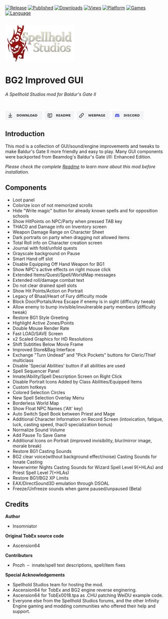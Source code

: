 [![Release](https://img.shields.io/github/v/release/Spellhold-Studios/BG2-Improved-GUI?include_prereleases&color=%2392403a)](https://github.com/Spellhold-Studios/BG2-Improved-GUI/releases/latest)
[![Published](https://img.shields.io/github/release-date/Spellhold-Studios/BG2-Improved-GUI?display_date=published_at&label=published&color=%2392403a)](https://github.com/Spellhold-Studios/BG2-Improved-GUI/releases/latest)
[![Downloads](https://img.shields.io/github/downloads/Spellhold-Studios/BG2-Improved-GUI/total?color=%2392403a)](https://github.com/Spellhold-Studios/BG2-Improved-GUI/releases)
[![Views](https://badges.pufler.dev/visits/Spellhold-Studios/BG2-Improved-GUI?label=views&color=%2392403a)](https://github.com/Spellhold-Studios/BG2-Improved-GUI/releases)
[![Platform](https://img.shields.io/badge/platform-Windows%20%a0%20Project%20Infinity-%2392403a)](https://github.com/Spellhold-Studios/BG2-Improved-GUI/releases)
[![Games](https://img.shields.io/badge/games-BG2%20%a0%20BGT-%2392403a)](https://github.com/Spellhold-Studios/BG2-Improved-GUI/releases)
[![Language](https://img.shields.io/badge/language-en-%2392403a)](https://github.com/Spellhold-Studios/BG2-Improved-GUI/releases)

<!--
Badges white space separator: %20%a0%20
Badges ":" (colon) symbol: %3A
Badges "-" (hyphen) symbol: --
Games full list: BG1 BG2 BGT BG%3AEE SoD BG2%3AEE EET IWD1 IWD2 IWD%3AEE PST PST%3AEE
IETF language tags: https://spellhold-studios.github.io/readmes/template-basic/ietf-lang-tags.pdf
Why some badges update slowly: https://github.com/pujux/badge-it/issues/78
-->

<br>

<picture>
  <source media="(prefers-color-scheme: dark)" srcset="https://raw.githubusercontent.com/Spellhold-Studios/Spellhold-Studios.github.io/main/assets/images/shs-corner-logo.png" />
  <source media="(prefers-color-scheme: light)" srcset="https://raw.githubusercontent.com/Spellhold-Studios/Spellhold-Studios.github.io/main/assets/images/shs-corner-logo.png" />
  <img alt="SHS logo" src="https://raw.githubusercontent.com/Spellhold-Studios/Spellhold-Studios.github.io/main/assets/images/shs-corner-logo.png" width="220" height="115">
</picture>

# BG2 Improved GUI

*A Spellhold Studios mod for Baldur's Gate&nbsp;II*

<br>

[<img alt="Download" src="https://raw.githubusercontent.com/Spellhold-Studios/Spellhold-Studios.github.io/main/assets/buttons/download.svg" height="28">](https://github.com/Spellhold-Studios/BG2-Improved-GUI/releases/latest)&nbsp;
[<img alt="Readme" src="https://raw.githubusercontent.com/Spellhold-Studios/Spellhold-Studios.github.io/main/assets/buttons/readme.svg" height="28">](https://spellhold-studios.github.io/readmes/bg2-improved-gui/documentation/readme.html)&nbsp;
[<img alt="Webpage" src="https://raw.githubusercontent.com/Spellhold-Studios/Spellhold-Studios.github.io/main/assets/buttons/webpage.svg" height="28">](https://spellhold-studios.github.io/)&nbsp;
[<img alt="Discord" src="https://raw.githubusercontent.com/Spellhold-Studios/Spellhold-Studios.github.io/main/assets/buttons/discord-blue.svg" height="28">](https://discord.gg/pE2Njbdb2a)

## Introduction

This mod is a collection of GUI/sound/engine improvements and tweaks to make Baldur's Gate II more friendly and easy to play. Many GUI components were backported from Beamdog's Baldur's Gate I/II: Enhanced Edition.

*Please check the complete [Readme](https://spellhold-studios.github.io/readmes/bg2-improved-gui/documentation/readme.html) to learn more about this mod before installation.*

## Components

- Loot panel
- Colorize icon of not memorized scrolls
- Hide "Write magic" button for already known spells and for opposition schools
- Show HitPoints on NPC/Party when pressed TAB key
- THAC0 and Damage info on Inventory screen
- Weapon Damage Range on Character Sheet
- Dark portraits on party when dragging not allowed items
- Total Roll info on Character creation screen
- Journal with fold/unfold quests
- Grayscale background on Pause
- Smart Hand off slot
- Disable Equipping Off Hand Weapon for BG1
- Show NPC's active effects on right mouse click
- Extended Items/Quest/Spell/WorldMap messages
- Extended roll/damage combat text
- Do not clear drained spell slots
- Show Hit Points/Action on Portrait
- Legacy of Bhaal/Heart of Fury difficulty mode
- Block Door/Portals/Area Escape if enemy is in sight (difficulty tweak)
- Allow enemy to bump invisible/invulnerable party members (difficulty tweak)
- Restore BG1 Style Greeting
- Highlight Active Zones/Points
- Double Mouse Render Rate
- Fast LOAD/SAVE Screen
- x2 Scaled Graphics for HD Resolutions
- Shift Subtitles Below Movie Frame
- Improved Store&Bag Interface
- Exchange "Turn Undead" and "Pick Pockets" buttons for Cleric/Thief multiclass
- Disable 'Special Abilities' button if all abilities are used
- Spell Sequencer Panel
- Innate/Ability/Spell Description Screen on Right Click
- Disable Portrait Icons Added by Class Abilities/Equipped Items
- Custom hotkeys
- Colored Selection Circles
- New Spell Selection Overlay Menu
- Borderless World Map
- Show Float NPC Names ('Alt' key)
- Auto Switch Spell Book between Priest and Mage
- Additional Character Information on Record Screen (intoxication, fatigue, luck, casting speed, thac0 specialization bonus)
- Normalize Sound Volume
- Add Pause To Save Game
- Additional Icons on Portrait (improved invisibility, blur/mirror image, morale break)
- Restore BG1 Casting Sounds
- BG2 clear voice(without background effect/noise) Casting Sounds for Innate Casting
- Neverwinter Nights Casting Sounds for Wizard Spell Level 9(+HLAs) and Priest Spell Level 7(+HLAs)
- Restore BG1/BG2 XP Limits
- EAX/DirectSound3D emulation through DSOAL
- Freeze/Unfreeze sounds when game paused/unpaused (Beta)

## Credits

<!-- double space after each credits **Heading** if you don't need lists -->

**Author**  

- Insomniator

**Original TobEx source code**  

- Ascension64

**Contributors**  

- Prozh  &nbsp;&ndash;&nbsp; innate/spell text descriptions, spell/item fixes

**Special Acknowledgements**

- Spellhold Studios team for hosting the mod.
- Ascension64 for TobEx and BG2 engine reverse enginering.
- Ascension64 for TobEx0018.tpa as .CHU patching WeiDU example code.
- Everyone else from the Spellhold Studios forums, and the other Infinity Engine gaming and modding communities who offered their help and support.
